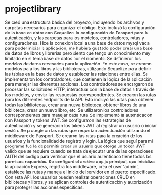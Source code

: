 # projectlibrary

Se creó una estructura básica del proyecto, incluyendo los archivos y carpetas necesarios para organizar el código.
Esto incluyó la configuración de la base de datos con Sequelize, la configuración de Passport para la autenticación,
y las carpetas para los modelos, controladores, rutas y configuraciones. Hice la conexion local a una base de datos 
mysql vacia para poder iniciar la aplicacion, me hubiera gustado poder crear una base de datos de libros y librerias 
pero siento que tengo un conocimiento muy limitado en el tema base de datos por el momento.
Se definieron los modelos de datos necesarios para la aplicación. En este caso, se crearon modelos para los libros y 
las bibliotecas, utilizando Sequelize para definir las tablas en la base de datos y establecer las relaciones entre ellas.
Se implementaron los controladores, que contienen la lógica de la aplicación para manejar las diferentes acciones. 
Los controladores se encargaron de procesar las solicitudes HTTP, interactuar con la base de datos a través de los modelos,
y enviar las respuestas correspondientes.
Se crearon las rutas para los diferentes endpoints de la API. Esto incluyó las rutas para obtener todas las bibliotecas, 
crear una nueva biblioteca, obtener libros de una biblioteca, crear un nuevo libro, etc. 
Se utilizaron los controladores correspondientes para manejar cada ruta.
Se implementó la autenticación con Passport y tokens JWT. Se configuraron las estrategias de autenticación 
y se generaron los tokens JWT al registrar un usuario o iniciar sesión. Se protegieron las rutas que requerían 
autenticación utilizando el middleware de Passport. Se crearon las rutas para la
creación de los usuarios y la funcionalidad de registro y login. La lógica que seguí para mi programa fue la de permitir crear un usuario que otorga un token JWT valido que se requiere cuando se trata de ejecutar una de las operaciones AUTH del codigo para verificar que el usuario autenticado tiene todos los permisos requeridos.
Se configuró el archivo app.js principal, que inicializa la aplicación Express, registra los middleware, crea el user 'admin', establece las rutas y maneja el inicio del servidor en el puerto especificado.
Con esta API, los usuarios pueden realizar operaciones CRUD en bibliotecas y libros, y se aplican controles de 
autenticación y autorización para proteger las acciones específicas.
